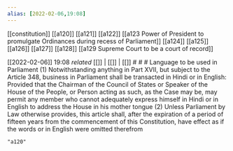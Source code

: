 ```yaml
---
alias: [2022-02-06,19:08]
---
```

[[constitution]] [[a120]] [[a121]] [[a122]] [[a123 Power of President to promulgate Ordinances during recess of Parliament]] [[a124]] [[a125]] [[a126]] [[a127]] [[a128]] [[a129 Supreme Court to be a court of record]]

[[2022-02-06]] 19:08 _related_ [[]] | [[]] | [[]] # # #
Language to be used in Parliament
(1) Notwithstanding anything in Part XVII, but subject to the Article 348, business in Parliament shall be transacted in Hindi or in English: Provided that the Chairman of the Council of States or Speaker of the House of the People, or Person acting as such, as the Case may be, may permit any member who cannot adequately express himself in Hindi or in English to address the House in his mother tongue
(2) Unless Parliament by Law otherwise provides, this article shall, after the expiration of a period of fifteen years from the commencement of this Constitution, have effect as if the words or in English were omitted therefrom
```query
"a120"
```